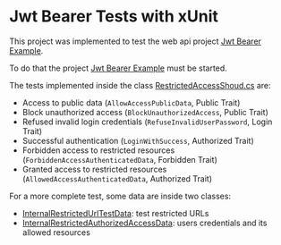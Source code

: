 # Jwt Bearer Tests with xUnit

This project was implemented to test the web api project [Jwt Bearer Example][1].

To do that the project [Jwt Bearer Example][1] must be started.

The tests implemented inside the class [RestrictedAccessShoud.cs][2] are:
* Access to public data (`AllowAccessPublicData`, Public Trait)
* Block unauthorized access (`BlockUnauthorizedAccess`, Public Trait)
* Refused invalid login credentials (`RefuseInvalidUserPassword`, Login Trait)
* Successful authentication (`LoginWithSuccess`, Authorized Trait)
* Forbidden access to restricted resources (`ForbiddenAccessAuthenticatedData`, Forbidden Trait)
* Granted access to restricted resources (`AllowedAccessAuthenticatedData`, Authorized Trait)

For a more complete test, some data are inside two classes:
* [InternalRestrictedUrlTestData][3]: test restricted URLs
* [InternalRestrictedAuthorizedAccessData][4]: users credentials and its allowed resources

[1]:https://github.com/jfsant2017/JwtBearerExample
[2]:https://github.com/jfsant2017/JwtBearerExample.Tests/blob/main/RestrictedAccessShould.cs
[3]:https://github.com/jfsant2017/JwtBearerExample.Tests/blob/main/InternalRestrictedUrlTestData.cs
[4]:https://github.com/jfsant2017/JwtBearerExample.Tests/blob/main/InternalRestrictedAuthorizedAccessData.cs
